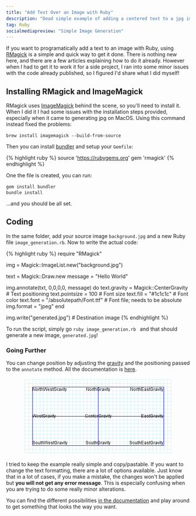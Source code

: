 ```yaml
---
title: "Add Text Over an Image with Ruby"
description: "Dead simple example of adding a centered text to a jpg image using Ruby, RMagick and ImageMagick. I've also added reference to the documentation to go further."
tag: Ruby
socialmediapreview: "Simple Image Generation"
---
```


If you want to programatically add a text to an image with Ruby, using [RMagick][1] is a simple and quick way to get it done. There is nothing new here, and there are a few articles explaining how to do it already. However when I had to get it to work it for a side project, I ran into some minor issues with the code already published, so I figured I'd share what I did myself!

## Installing RMagick and ImageMagick

RMagick uses [ImageMagick][2] behind the scene, so you'll need to install it.  When I did it I had some issues with the installation steps provided, especially when it came to generating jpg on MacOS. Using this command instead fixed the problems:

	brew install imagemagick --build-from-source

Then you can install [bundler][3] and setup your `Gemfile`:

{% highlight ruby %}
source 'https://rubygems.org'
gem 'rmagick'
{% endhighlight %}

One the file is created, you can run:

	gem install bundler
	bundle install

...and you should be all set.

## Coding

In the same folder, add your source image `background.jpg` and a new Ruby file `image_generation.rb`. Now to write the actual code:

{% highlight ruby %}
require "RMagick"

img = Magick::ImageList.new("background.jpg")

text = Magick::Draw.new
message = "Hello World"

img.annotate(txt, 0,0,0,0, message) do
  text.gravity = Magick::CenterGravity # Text positioning
  text.pointsize = 100 # Font size
  text.fill = "#1c1c1c" # Font color
  text.font = "/absolutepath/Font.ttf" # Font file; needs to be absolute
  img.format = "jpeg"
end

img.write("generated.jpg") # Destination image
{% endhighlight %}

To run the script, simply go `ruby image_generation.rb ` and that should generate a new image, `generated.jpg`!

### Going Further

You can change position by adjusting the [gravity][4] and the positioning passed to the `annotate` method. All the documentation is [here][5].

<div class="image-wrapper" style="text-align: center"><img src="/assets/blog/gravity.gif" alt="Gravity with ImageMagick" style="padding: 5px;"/></div>

I tried to keep the example really simple and copy/pastable. If you want to change the text formatting, there are a lot of options available. Just know that in a lot of cases, if you make a mistake, the changes won't be applied but **you will not get any error message**. This is especially confusing when you are trying to do some really minor alterations.

You can find the different possibilities [in the documentation][6] and play around to get something that looks the way you want.

[1]:	https://github.com/rmagick/rmagick
[2]:	https://imagemagick.org/index.php
[3]:	https://bundler.io/
[4]:	https://rmagick.github.io/draw.html#gravity
[5]:	https://rmagick.github.io/draw.html#annotate
[6]:	https://rmagick.github.io/draw.html
